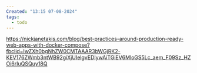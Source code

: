 ```yaml
---
Created: "13:15 07-08-2024"
tags:
  - todo
---
```


https://nickjanetakis.com/blog/best-practices-around-production-ready-web-apps-with-docker-compose?fbclid=IwZXh0bgNhZW0CMTAAAR3bWGjRK2-KEV176ZWmb3ntWB92giXjUIelgvEDIywAiTGiEV6MloGS5Lc_aem_F09Sz_HZOi6rIuQSQuy18Q